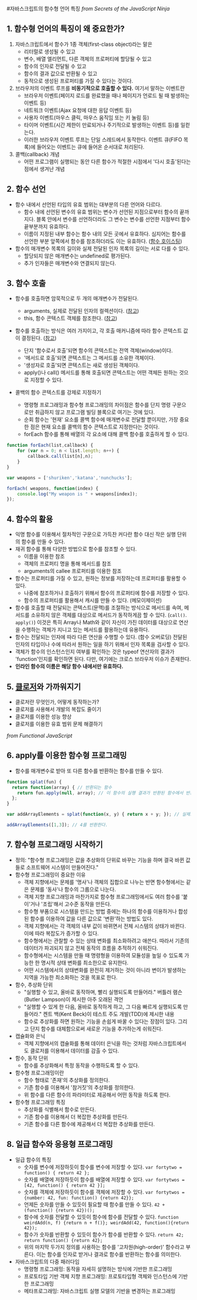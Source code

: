 #자바스크립트의 함수형 언어 특징
_from Secrets of the JavaScript Ninja_

## 1. 함수형 언어의 특징이 왜 중요한가?
1. 자바스크립트에서 함수가 1종 객체(first-class object)라는 말은
    - 리터럴로 생성될 수 있고
    - 변수, 배열 엘리먼트, 다른 객체의 프로퍼티에 할당될 수 있고
    - 함수의 인자로 전달될 수 있고
    - 함수의 결과 값으로 반환될 수 있고
    - 동적으로 생성된 프로퍼티를 가질 수 있다는 것이다.
2. 브라우저의 이벤트 루프를 **비동기적으로 호출할 수 있다.** 여기서 말하는 이벤트란
    - 브라우저 이벤트(페이지 로드를 완료했을 때나 페이지가 언로드 될 때 발생하는 이벤트 등)
    - 네트워크 이벤트(Ajax 요청에 대한 응답 이벤트 등)
    - 사용자 이벤트(마우스 클릭, 마우스 움직임 또는 키 눌림 등)
    - 타이머 이벤트(시간 제한이 만료되거나 주기적으로 발생하는 이벤트 등)를 일컫는다.
    - 이러한 브라우저 이벤트 루프는 단일 스레드에서 동작한다. 이벤트 큐(FIFO 목록)에 들어오는 이벤트는 큐에 들어온 순서대로 처리된다.
3. 콜백(callback) 개념
    - 어떤 프로그램이 실행되는 동안 다른 함수가 적절한 시점에서 '다시 호출'된다는 점에서 생겨난 개념


## 2. 함수 선언
- 함수 내에서 선언된 타입의 유효 범위는 대부분의 다른 언어와 다르다.
    - 함수 내에 선언된 변수의 유효 범위는 변수가 선언된 지점으로부터 함수의 끝까지다. 블록 안에서 변수를 선언하더라도 그 변수는 변수를 선언한 지점부터 함수 끝부분까지 유효하다.
    - 이름이 지정된 내부 함수는 함수 내의 모든 곳에서 유효하다. 심지어는 함수를 선언한 부분 앞쪽에서 함수를 참조하더라도 이는 유효하다. ([함수 호이스팅](http://til.wiki.dev/JavaScript/Function()#function_10-함수-호이스팅-function-hoistinghttp://til.wiki.dev/JavaScript/Function()#function_10-함수-호이스팅-function-hoisting))
- 함수의 매개변수 목록의 길이와 실제 전달된 인자 목록의 길이는 서로 다를 수 있다.
    - 할당되지 않은 매개변수는 undefined로 평가된다.
    - 추가 인자들은 매개변수와 연결되지 않는다.


## 3. 함수 호출
- 함수를 호출하면 암묵적으로 두 개의 매개변수가 전달된다.
    - arguments, 실제로 전달된 인자의 컬렉션이다. ([참고](http://til.wiki.dev/JavaScript/Function()#function_5-this와-argumentshttp://til.wiki.dev/JavaScript/Function()#function_5-this와-arguments))
    - this, 함수 콘텍스트 객체를 참조한다. ([참고](http://til.wiki.dev/JavaScript/this-keywordhttp://til.wiki.dev/JavaScript/this-keyword))
- 함수를 호출하는 방식은 여러 가지이고, 각 호출 매커니즘에 따라 함수 콘텍스트 값이 결정된다. ([참고](http://til.wiki.dev/JavaScript/Function()#function_6-함수의-정의와-호출http://til.wiki.dev/JavaScript/Function()#function_6-함수의-정의와-호출))
    - 단지 '함수로서 호출'되면 함수의 콘텍스트는 전역 객체(window)이다.
    - '메서드로 호출'되면 콘텍스트는 그 메서드를 소유한 객체이다.
    - '생성자로 호출'되면 콘텍스트는 새로 생성된 객체이다.
    - apply()나 call() 메서드를 통해 호출되면 콘텍스트는 어떤 객체든 원하는 것으로 지정할 수 있다.

- 콜백의 함수 콘텍스트를 강제로 지정하기
    - 명령형 프로그래밍과 함수형 프로그래밍의 차이점은 함수를 단지  명령 구문으로만 취급하지 않고 프로그램 빌딩 블록으로 여기는 것에 있다.
    - 순회 함수는 '현재' 요소를 콜백 함수에 매개변수로 전달할 뿐이지만, 가장 중요한 점은 현재 요소를 콜백의 함수 콘텍스트로 지정한다는 것이다.
    - forEach 함수를 통해 배열의 각 요소에 대해 콜백 함수를 호출하게 할 수 있다.
```javascript
function forEach(list,callback) {
    for (var n = 0; n < list.length; n++) {
        callback.call(list[n],n);
    }
}

var weapons = ['shuriken','katana','nunchucks'];

forEach( weapons, function(index) {
    console.log("My weapon is " + weapons[index]);
});
```


## 4. 함수의 활용
- 익명 함수를 이용해서 절차적인 구문으로 가득찬 커다란 함수 대신 작은 실행 단위의 함수를 만들 수 있다.
- 재귀 함수를 통해 다양한 방법으로 함수를 참조할 수 있다.
    - 이름을 이용한 참조
    - 객체의 프로퍼티 명을 통해 메서드를 참조
    - arguments의 callee 프로퍼티를 이용한 참조
- 함수는 프로퍼티를 가질 수 있고, 원하는 정보를 저장하는데 프로퍼티를 활용할 수 있다.
    - 나중에 참조하거나 호출하기 위해서 함수의 프로퍼티에 함수를 저장할 수 있다.
    - 함수의 프로퍼티를 활용해서 캐시를 만들 수 있다. (메모이제이션)
- 함수를 호출할 때 전달되는 콘텍스트(문맥)를 조절하는 방식으로 메서드를 속여, 메서드를 소유하지 않은 객체를 대상으로 메서드가 동작하게끔 할 수 있다. (`call()`. `apply()`) 이것은 특히 Array나 Math와 같이 자신이 가진 데이터를 대상으로 연산을 수행하는 객체가 지니고 있는 메서드를 활용하는데 유용하다.
- 함수는 전달되는 인자에 따라 다른 연산을 수행할 수 있다. (함수 오버로딩) 전달된 인자의 타입이나 수에 따라서 원하는 일을 하기 위해서 인자 목록을 검사할 수 있다.
- 객체가 함수의 인스턴스인지 여부를 확인하는 것은 typeof 연산자의 결과가 'function'인지를 확인하면 된다. 다만, 여기에는 크로스 브라우저 이슈가 존재한다.
- **인라인 함수의 이름은 해당 함수 내에서만 유효하다.**


## 5. [클로저](http://til.wiki.dev/JavaScript/scope-and-closure#scope-and-closure_3-클로저-closure)와 가까워지기
- 클로저란 무엇인가, 어떻게 동작하는가?
- 클로저를 사용해서 개발의 복잡도 줄이기
- 클로저를 이용한 성능 향상
- 클로저를 이용한 유효 범위 문제 해결하기


_from Functional JavaScript_
## 6. apply를 이용한 함수형 프로그래밍
- 함수를 매개변수로 받아 또 다른 함수를 반환하는 함수를 만들 수 있다.

```javascript
function splat(fun) {
  return function(array) { // 반환되는 함수
    return fun.apply(null, array); // 이 함수의 실행 결과가 반환된 함수에서 반환되는 결과 값이다. 이 함수는 배열을 매개변수로 전달한다.
  };
}

var addArrayElements = splat(function(x, y) { return x + y; }); // 실제로 동작하는 함수는 여기에 있다.

addArrayElements([1,3]); // 4를 반환한다.
```


## 7. 함수형 프로그래밍 시작하기
- 정의: "함수형 프로그래밍은 값을 추상화의 단위로 바꾸는 기능을 하며 결국 바뀐 값들로 소프트웨어 시스템이 만들어진다."
- 함수형 프로그래밍이 중요한 이유
    - 객체 지향에서는 문제를 '명사'나 객체의 집합으로 나누는 반면 함수형에서는 같은 문제를 '동사'나 함수의 그룹으로 나눈다.
    - 객체 지향 프로그래밍과 마찬가지로 함수형 프로그래밍에서도 여러 함수를 '붙이'거나 '조립'해서 고수준 동작을 만든다.
    - 함수형 부품으로 시스템을 만드는 방법 중에는 하나의 함수를 이용하거나 합성된 함수를 이용하여 값을 다른 값으로 '변환'하는 방법도 있다.
    - 객체 지향에서는 각 객체의 내부 값이 바뀌면서 전체 시스템의 상태가 바뀐다. 이에 따라 복잡도가 증가할 수 있다.
    - 함수형에서는 관찰할 수 있는 상태 변화를 최소화하려고 애쓴다. 따라서 기존의 데이터가 파괴되지 않고 전체 동작의 흐름을 추적하기 쉬워진다.
    - 함수형에서는 시스템을 만들 때 명령형을 이용하여 모듈성을 높일 수 있도록 가능한 한 명시적 상태 변화를 최소한으로 유지한다.
    - 어떤 시스템에서의 상태변화를 완전히 제거하는 것이 아니라 변이가 발생하는 지역을 가능한 최소화하는 것을 목표로 한다.
- 함수, 추상화 단위
    - "실행할 수 있고, 올바로 동작하며, 빨리 실행되도록 만들어라." 버틀러 램슨(Butler Lampson)이 제시한 아주 오래된 격언
    - "실행할 수 있게 한 다음, 올바로 동작하게 하고, 그 다음 빠르게 실행되도록 만들어라." 켄트 백(Kent Beck)이 테스트 주도 개발(TDD)에 제시한 내용
    - 함수로 추상화를 하면 원하는 기능을 손쉽게 바꿀 수 있다는 장점이 있다. 그리고 단지 함수를 대체함으로써 새로운 기능을 추가하는게 쉬워진다.
- 캡슐화와 은닉
    - 객체 지향에서의 캡슐화를 통해 데이터 은닉을 하는 것처럼 자바스크립트에서도 클로저를 이용해서 데이터를 감출 수 있다.
- 함수, 동작 단위
    - 함수를 추상화해서 특정 동작을 수행하도록 할 수 있다.
- 함수형 프로그래밍이란
    - 함수 형태로 '존재'의 추상화를 정의한다.
    - 기존 함수를 이용해서 '참거짓'의 추상화를 정의한다.
    - 위 함수를  다른 함수의 파라미터로 제공해서 어떤 동작을 하도록 한다.
- 함수형 프로그래밍 특징
    - 추상화를 식별해서 함수로 만든다.
    - 기존 함수를 이용해서 더 복잡한 추상화를 만든다.
    - 기존 함수를 다른 함수에 제공해서 더 복잡한 추상화를 만든다.


## 8. 일급 함수와 응용형 프로그래밍
- 일급 함수의 특징
    - 숫자를 변수에 저장하듯이 함수를 변수에 저장할 수 있다. `var fortytwo = function() { return 42 };`
    - 숫자를 배열에 저장하듯이 함수를 배열에 저장할 수 있다. `var fortytwos = [42, function() { return 42 }];`
    - 숫자를 객체에 저장하듯이 함수를 객체에 저장할 수 있다. `var fortytwos = {number: 42, fun: function() {return 42}};`
    - 언제든 숫자를 만들 수 있듯이 필요할 때 함수를 만들 수 있다. `42 + (function() {return 42})();`
    - 함수에 숫자를 전달할 수 있듯이 함수에 함수를 전달할 수 있다. `function weirdAdd(n, f) {return n + f()}; weirdAdd(42, function(){return 42});`
    - 함수가 숫자를 반환할 수 있듯이 함수가 함수를 반환할 수 있다. `return 42; return function() {return 42};`
    - 위의 마지막 두가지 정의를 사용하는 함수를 '고차원(high-order)' 함수라고 부른다. 이는 함수를 인자로 받거나 결과로 함수를 반환하는 함수를 의미한다.
- 자바스크립트의 다중 패러다임
    - 명령형 프로그래밍: 동작을 자세히 설명하는 방식에 기반한 프로그래밍
    - 프로토타입 기반 객체 지향 프로그래밍: 프로토타입형 객체와 인스턴스에 기반한 프로그래밍
    - 메타프로그래밍: 자바스크립트 실행 모델의 기반을 변경하는 프로그래밍
